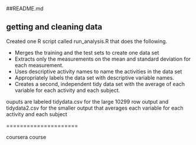 ##README.md
## getting and cleaning data

Created one R script called run_analysis.R that does the following. 

* Merges the training and the test sets to create one data set
* Extracts only the measurements on the mean and standard deviation for each measurement. 
* Uses descriptive activity names to name the activities in the data set
* Appropriately labels the data set with descriptive variable names. 
* Creates a second, independent tidy data set with the average of each variable for each activity and each subject. 

ouputs are labeled tidydata.csv for the large 10299 row output
and tidydata2.csv for the smaller output that averages each variable for each activity and each subject

=====================

coursera course
